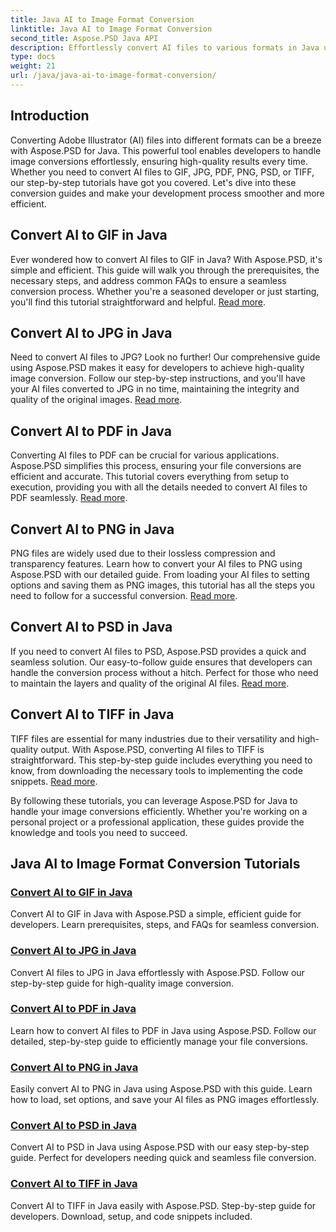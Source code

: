 ```yaml
---
title: Java AI to Image Format Conversion
linktitle: Java AI to Image Format Conversion
second_title: Aspose.PSD Java API
description: Effortlessly convert AI files to various formats in Java using Aspose.PSD. Follow our comprehensive guides for seamless, high-quality image conversions.
type: docs
weight: 21
url: /java/java-ai-to-image-format-conversion/
---
```


## Introduction

Converting Adobe Illustrator (AI) files into different formats can be a breeze with Aspose.PSD for Java. This powerful tool enables developers to handle image conversions effortlessly, ensuring high-quality results every time. Whether you need to convert AI files to GIF, JPG, PDF, PNG, PSD, or TIFF, our step-by-step tutorials have got you covered. Let's dive into these conversion guides and make your development process smoother and more efficient.

## Convert AI to GIF in Java
Ever wondered how to convert AI files to GIF in Java? With Aspose.PSD, it's simple and efficient. This guide will walk you through the prerequisites, the necessary steps, and address common FAQs to ensure a seamless conversion process. Whether you're a seasoned developer or just starting, you'll find this tutorial straightforward and helpful. [Read more](./convert-ai-to-gif/).

## Convert AI to JPG in Java
Need to convert AI files to JPG? Look no further! Our comprehensive guide using Aspose.PSD makes it easy for developers to achieve high-quality image conversion. Follow our step-by-step instructions, and you'll have your AI files converted to JPG in no time, maintaining the integrity and quality of the original images. [Read more](./convert-ai-to-jpg/).

## Convert AI to PDF in Java
Converting AI files to PDF can be crucial for various applications. Aspose.PSD simplifies this process, ensuring your file conversions are efficient and accurate. This tutorial covers everything from setup to execution, providing you with all the details needed to convert AI files to PDF seamlessly. [Read more](./convert-ai-to-pdf/).

## Convert AI to PNG in Java
PNG files are widely used due to their lossless compression and transparency features. Learn how to convert your AI files to PNG using Aspose.PSD with our detailed guide. From loading your AI files to setting options and saving them as PNG images, this tutorial has all the steps you need to follow for a successful conversion. [Read more](./convert-ai-to-png/).

## Convert AI to PSD in Java
If you need to convert AI files to PSD, Aspose.PSD provides a quick and seamless solution. Our easy-to-follow guide ensures that developers can handle the conversion process without a hitch. Perfect for those who need to maintain the layers and quality of the original AI files. [Read more](./convert-ai-to-psd/).

## Convert AI to TIFF in Java
TIFF files are essential for many industries due to their versatility and high-quality output. With Aspose.PSD, converting AI files to TIFF is straightforward. This step-by-step guide includes everything you need to know, from downloading the necessary tools to implementing the code snippets. [Read more](./convert-ai-to-tiff/).

By following these tutorials, you can leverage Aspose.PSD for Java to handle your image conversions efficiently. Whether you're working on a personal project or a professional application, these guides provide the knowledge and tools you need to succeed.

## Java AI to Image Format Conversion Tutorials
### [Convert AI to GIF in Java](./convert-ai-to-gif/)
Convert AI to GIF in Java with Aspose.PSD a simple, efficient guide for developers. Learn prerequisites, steps, and FAQs for seamless conversion.
### [Convert AI to JPG in Java](./convert-ai-to-jpg/)
Convert AI files to JPG in Java effortlessly with Aspose.PSD. Follow our step-by-step guide for high-quality image conversion.
### [Convert AI to PDF in Java](./convert-ai-to-pdf/)
Learn how to convert AI files to PDF in Java using Aspose.PSD. Follow our detailed, step-by-step guide to efficiently manage your file conversions.
### [Convert AI to PNG in Java](./convert-ai-to-png/)
Easily convert AI to PNG in Java using Aspose.PSD with this guide. Learn how to load, set options, and save your AI files as PNG images effortlessly.
### [Convert AI to PSD in Java](./convert-ai-to-psd/)
Convert AI to PSD in Java using Aspose.PSD with our easy step-by-step guide. Perfect for developers needing quick and seamless file conversion.
### [Convert AI to TIFF in Java](./convert-ai-to-tiff/)
Convert AI to TIFF in Java easily with Aspose.PSD. Step-by-step guide for developers. Download, setup, and code snippets included.